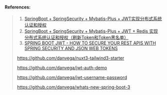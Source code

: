 #### References:
> 1. [SpringBoot + SpringSecurity + Mybatis-Plus + JWT实现分布式系统认证和授权 ](https://www.cnblogs.com/cao-lei/p/13298394.html)
> 2. [SpringBoot + SpringSecurity + Mybatis-Plus + JWT + Redis 实现分布式系统认证和授权（刷新Token和Token黑名单） ](https://www.cnblogs.com/cao-lei/p/13300955.html)
> 3. [SPRING BOOT JWT - HOW TO SECURE YOUR REST APIS WITH SPRING SECURITY AND JSON WEB TOKENS](https://www.danvega.dev/blog/2022/09/06/spring-security-jwt/)
>
> https://github.com/danvega/nuxt3-tailwind3-starter
>
> https://github.com/danvega/jwt-auth-demo
> 
> https://github.com/danvega/jwt-username-password
> 
> https://github.com/danvega/whats-new-spring-boot-3